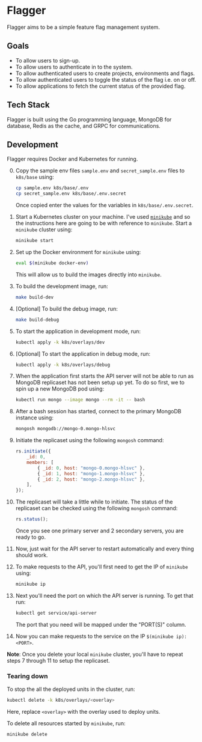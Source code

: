 # Flagger

Flagger aims to be a simple feature flag management system.

## Goals

* To allow users to sign-up.
* To allow users to authenticate in to the system.
* To allow authenticated users to create projects, environments and flags.
* To allow authenticated users to toggle the status of the flag i.e. on or off.
* To allow applications to fetch the current status of the provided flag.

## Tech Stack

Flagger is built using the Go programming language, MongoDB for database, Redis
as the cache, and GRPC for communications.

## Development

Flagger requires Docker and Kubernetes for running.

0. Copy the sample env files `sample.env` and `secret_sample.env` files to
   `k8s/base` using:

     ```bash
     cp sample.env k8s/base/.env
     cp secret_sample.env k8s/base/.env.secret
     ```

   Once copied enter the values for the variables in `k8s/base/.env.secret`.


1. Start a Kubernetes cluster on your machine. I've used
   [`minikube`](https://minikube.sigs.k8s.io/docs/) and so the instructions here
   are going to be with reference to `minikube`. Start a `minikube` cluster
   using:

     ```bash
     minikube start
     ```

2. Set up the Docker environment for `minikube` using:

     ```bash
     eval $(minikube docker-env)
     ```

   This will allow us to build the images directly into `minikube`.

3. To build the development image, run:

     ```bash
     make build-dev
     ```

4. [Optional] To build the debug image, run:

     ```bash
     make build-debug
     ```

5. To start the application in development mode, run:

     ```bash
     kubectl apply -k k8s/overlays/dev
     ```

6. [Optional] To start the application in debug mode, run:

     ```bash
     kubectl apply -k k8s/overlays/debug
     ```

7. When the application first starts the API server will not be able to run as
   MongoDB replicaset has not been setup up yet. To do so first, we to spin up a
   new MongoDB pod using:

     ```bash
     kubectl run mongo --image mongo --rm -it -- bash
     ```

8. After a bash session has started, connect to the primary MongoDB instance
   using:

     ```bash
     mongosh mongodb://mongo-0.mongo-hlsvc
     ```

9. Initiate the replicaset using the following `mongosh` command:

     ```js
     rs.initiate({
         _id: 0,
         members: [
             { _id: 0, host: "mongo-0.mongo-hlsvc" },
             { _id: 1, host: "mongo-1.mongo-hlsvc" },
             { _id: 2, host: "mongo-2.mongo-hlsvc" },
         ],
     });
     ```

10. The replicaset will take a little while to initiate. The status of the
    replicaset can be checked using the following `mongosh` command:

      ```js
      rs.status();
      ```

    Once you see one primary server and 2 secondary servers, you are ready to
    go.

11. Now, just wait for the API server to restart automatically and every thing
    should work.

12. To make requests to the API, you'll first need to get the IP of `minikube`
    using:

      ```bash
      minikube ip
      ```

13. Next you'll need the port on which the API server is running. To get that
    run:

      ```bash
      kubectl get service/api-server
      ```

    The port that you need will be mapped under the "PORT(S)" column.

14. Now you can make requests to the service on the IP `$(minikube ip):<PORT>`.

**Note**: Once you delete your local `minikube` cluster, you'll have to repeat
steps 7 through 11 to setup the replicaset.

### Tearing down

To stop the all the deployed units in the cluster, run:

  ```bash
  kubectl delete -k k8s/overlays/<overlay>
  ```

Here, replace `<overlay>` with the overlay used to deploy units.

To delete all resources started by `minikube`, run:

  ```bash
  minikube delete
  ```
